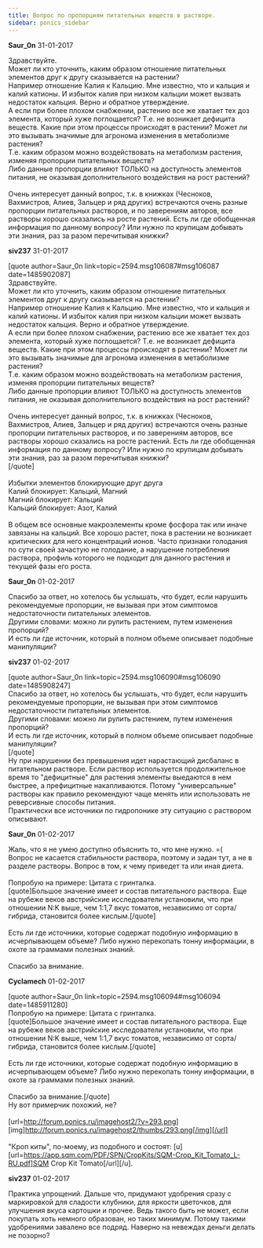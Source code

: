 ```yaml
---
title: Вопрос по пропорциям питательных веществ в растворе.
sidebar: ponics_sidebar
---
```


**Saur_0n** 31-01-2017

Здравствуйте.<br />Может ли кто уточнить, каким образом отношение питательных элементов друг к другу сказывается на растении?<br />Например отношение Калия к Кальцию. Мне известно, что и кальция и калий катионы. И избыток калия при низком кальции может вызвать недостаток кальция. Верно и обратное утверждение.<br />А если при более плохом снабжении, растению все же хватает тех доз элемента, который хуже поглощается? Т.е. не возникает дефицита веществ. Какие при этом процессы происходят в растении? Может ли это вызывать значимые для агронома изменения в метаболизме растения?<br />Т.е. каким образом можно воздействовать на метаболизм растения, изменяя пропорции питательных веществ?<br />Либо данные пропорции влияют ТОЛЬКО на доступность элементов питания, не оказывая дополнительного воздействия на рост растений?<br /><br />Очень интересует данный вопрос, т.к. в книжках (Чесноков, Вахмистров, Алиев, Зальцер и ряд других) встречаются очень разные пропорции питательных растворов, и по заверениям авторов, все растворы хорошо сказались на росте растений. Есть ли где обобщенная информация по данному вопросу? Или нужно по крупицам добывать эти знания, раз за разом перечитывая книжки?

**siv237** 31-01-2017

[quote author=Saur_0n link=topic=2594.msg106087#msg106087 date=1485902087]<br />Здравствуйте.<br />Может ли кто уточнить, каким образом отношение питательных элементов друг к другу сказывается на растении?<br />Например отношение Калия к Кальцию. Мне известно, что и кальция и калий катионы. И избыток калия при низком кальции может вызвать недостаток кальция. Верно и обратное утверждение.<br />А если при более плохом снабжении, растению все же хватает тех доз элемента, который хуже поглощается? Т.е. не возникает дефицита веществ. Какие при этом процессы происходят в растении? Может ли это вызывать значимые для агронома изменения в метаболизме растения?<br />Т.е. каким образом можно воздействовать на метаболизм растения, изменяя пропорции питательных веществ?<br />Либо данные пропорции влияют ТОЛЬКО на доступность элементов питания, не оказывая дополнительного воздействия на рост растений?<br /><br />Очень интересует данный вопрос, т.к. в книжках (Чесноков, Вахмистров, Алиев, Зальцер и ряд других) встречаются очень разные пропорции питательных растворов, и по заверениям авторов, все растворы хорошо сказались на росте растений. Есть ли где обобщенная информация по данному вопросу? Или нужно по крупицам добывать эти знания, раз за разом перечитывая книжки?<br />[/quote]<br /><br />Избытки элементов блокирующие друг друга<br />Калий блокирует: Кальций, Магний<br />Магний блокирует: Кальций<br />Кальций блокирует: Азот, Калий<br /><br />В общем все основные макроэлементы кроме фосфора так или иначе завязаны на кальций. Все хорошо растет, пока в растении не возникает критических для него концентраций ионов. Часто признаки голодания по сути своей зачастую не голодание, а нарушение потребления раствора, профиль которого не подходит для данного растения и текущей фазы его роста.

**Saur_0n** 01-02-2017

Спасибо за ответ, но хотелось бы услышать, что будет, если нарушить рекомендуемые пропорции, не вызывая при этом симптомов недостаточности питательных элементов. <br />Другими словами: можно ли рулить растением, путем изменения пропорций?<br />И есть ли где источник, который в полном объеме описывает подобные манипуляции?

**siv237** 01-02-2017

[quote author=Saur_0n link=topic=2594.msg106090#msg106090 date=1485908247]<br />Спасибо за ответ, но хотелось бы услышать, что будет, если нарушить рекомендуемые пропорции, не вызывая при этом симптомов недостаточности питательных элементов. <br />Другими словами: можно ли рулить растением, путем изменения пропорций?<br />И есть ли где источник, который в полном объеме описывает подобные манипуляции?<br />[/quote]<br />Ну при нарушении без превышения идет нарастающий дисбаланс в питательном растворе. Если раствор используется продолжительное время то &quot;дефицитные&quot; для растения элементы выедаются в нем быстрее, а префицитные накапливаются. Потому &quot;универсальные&quot; растворы как правило рекомендуют чаще менять или использовать не реверсивные способы питания.<br />Практически все источники по гидропонике эту ситуацию с раствором описывают.

**Saur_0n** 01-02-2017

Жаль, что я не умею доступно объяснить то, что мне нужно. =(<br />Вопрос не касается стабильности раствора, поэтому и задан тут, а не в разделе растворы. Вопрос в том, к чему приведет та или иная диета.<br /><br />Попробую на примере: Цитата с гринталка.<br />[quote]Большое значение имеет и состав питательного раствора. Еще на рубеже веков австрийские исследователи установили, что при отношении N:K выше, чем 1:1,7 вкус томатов, независимо от сорта/гибрида, становится более кислым.[/quote]<br /><br />Есть ли где источники, которые содержат подобную информацию в исчерпывающем объеме? Либо нужно перекопать тонну информации, в охоте за граммами полезных знаний.<br /><br />Спасибо за внимание.

**Cyclamech** 01-02-2017

[quote author=Saur_0n link=topic=2594.msg106094#msg106094 date=1485911280]<br />Попробую на примере: Цитата с гринталка.<br />[quote]Большое значение имеет и состав питательного раствора. Еще на рубеже веков австрийские исследователи установили, что при отношении N:K выше, чем 1:1,7 вкус томатов, независимо от сорта/гибрида, становится более кислым.[/quote]<br /><br />Есть ли где источники, которые содержат подобную информацию в исчерпывающем объеме? Либо нужно перекопать тонну информации, в охоте за граммами полезных знаний.<br /><br />Спасибо за внимание.[/quote]<br />Ну вот примерчик похожий, не?<br /><br />[url=http://forum.ponics.ru/imagehost2/?v=293.png] [img]http://forum.ponics.ru/imagehost2/thumbs/293.png[/img][/url]<br /><br />&quot;Кроп киты&quot;, по-моему, из подобного и состоят: [u][url=https://app.sqm.com/PDF/SPN/CropKits/SQM-Crop_Kit_Tomato_L-RU.pdf]SQM Crop Kit Tomato[/url][/u].

**siv237** 01-02-2017

Практика упрощений. Дальше что, придумают удобрения сразу с маркировкой для сладости клубники, для яркости цветочков, для улучшения вкуса картошки и прочее. Ведь такого быть не может, если покупать хоть немного образован, но таких минимум. Потому такими удобрениями завалено все подряд. Наверно на невеждах деньги делать не позорно?

